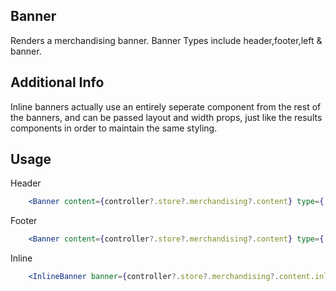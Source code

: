 ## Banner

Renders a merchandising banner. Banner Types include header,footer,left & banner. 

## Additional Info

Inline banners actually use an entirely seperate component from the rest of the banners, and can be passed layout and width props, just like the results components in order to maintain the same styling. 


## Usage

Header
```jsx
    <Banner content={controller?.store?.merchandising?.content} type={'header'}/>
```

Footer
```jsx
    <Banner content={controller?.store?.merchandising?.content} type={'footer'}/>
```

Inline 
```jsx
    <InlineBanner banner={controller?.store?.merchandising?.content.inline[0]} layout="grid"/>
```
